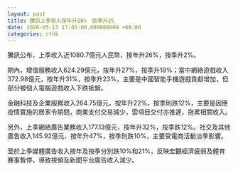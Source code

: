 ```yaml
---
layout: post
title: 騰訊上季收入按年升26%　按季升2%
date: 2020-05-13 17:45:00.000000000 +08:00
categories: rthk
---
```


騰訊公布，上季收入近1080.7億元人民幣，按年升26%，按季升2%。

期內，增值服務收入624.29億元，按年升27%，按季升19%；當中網絡遊戲收入372.98億元，按年升31%，按季升23%，主要是中國智能手機遊戲貢獻增加，但部分被個人電腦遊戲收入下跌抵銷。

金融科技及企業服務收入264.75億元，按年升22%，按季則跌12%，主要是因應疫情實施的居家令期間，商業支付交易減少，雲項目交付亦推遲，拖累相關收入。

另外，上季網絡廣告業務收入177.13億元，按年升32%，按季跌12%。社交及其他廣告收入145.92億元，按年升47%，按季則跌10%，主要受電商活動淡季影響。

至於上季媒體廣告收入按年及按季分別跌10%和21%，反映宏觀經濟疲弱及體育賽事暫停，導致視頻及新聞平台廣告收入減少。
